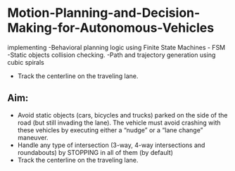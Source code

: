 # Motion-Planning-and-Decision-Making-for-Autonomous-Vehicles
implementing
-Behavioral planning logic using Finite State Machines - FSM
-Static objects collision checking.
-Path and trajectory generation using cubic spirals
- Track the centerline on the traveling lane.
## Aim:
- Avoid static objects (cars, bicycles and trucks) parked on the side of the road (but still invading the lane). The vehicle must avoid crashing with these vehicles by executing either a “nudge” or a “lane change” maneuver.
- Handle any type of intersection (3-way, 4-way intersections and roundabouts) by STOPPING in all of them (by default)
- Track the centerline on the traveling lane.
